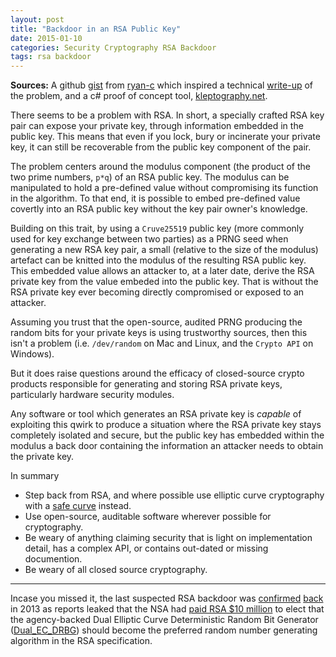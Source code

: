 ```yaml
---
layout: post
title: "Backdoor in an RSA Public Key"
date: 2015-01-10
categories: Security Cryptography RSA Backdoor
tags: rsa backdoor
---
```


**Sources:** A github [gist][gist] from [ryan-c][ryan-c] which inspired a technical [write-up][write-up] of the problem, and a c# proof of concept tool, [kleptography.net][kleptography.net].

There seems to be a problem with RSA. In short, a specially crafted RSA key pair can expose your private key, through information embedded in the public key. This means that even if you lock, bury or incinerate your private key, it can still be recoverable from the public key component of the pair.

The problem centers around the modulus component (the product of the two prime numbers, `p*q`) of an RSA public key. The modulus can be manipulated to hold a pre-defined value without compromising its function in the algorithm. To that end, it is possible to embed pre-defined value covertly into an RSA public key without the key pair owner's knowledge.

Building on this trait, by using a `Cruve25519` public key (more commonly used for key exchange between two parties) as a PRNG seed when generating a new RSA key pair, a small (relative to the size of the modulus) artefact can be knitted into the modulus of the resulting RSA public key. This embedded value allows an attacker to, at a later date, derive the RSA private key from the value embeded into the public key. That is without the RSA private key ever becoming directly compromised or exposed to an attacker.

Assuming you trust that the open-source, audited PRNG producing the random bits for your private keys is using trustworthy sources, then this isn't a problem (i.e. `/dev/random` on Mac and Linux, and the `Crypto API` on Windows).

But it does raise questions around the efficacy of closed-source crypto products responsible for generating and storing RSA private keys, particularly hardware security modules.

Any software or tool which generates an RSA private key is _capable_ of exploiting this qwirk to produce a situation where the RSA private key stays completely isolated and secure, but the public key has embedded within the modulus a back door containing the information an attacker needs to obtain the private key.

<!--excerpt-->

In summary

* Step back from RSA, and where possible use elliptic curve cryptography with a [safe curve][safecurves] instead.
* Use open-source, auditable software wherever possible for cryptography.
* Be weary of anything claiming security that is light on implementation detail, has a complex API, or contains out-dated or missing documention.
* Be weary of all closed source cryptography.

---

Incase you missed it, the last suspected RSA backdoor was [confirmed][schneier] [back][reddit] in 2013 as reports leaked that the NSA had [paid RSA $10 million][nsa_paid_rsa] to elect that the agency-backed Dual Elliptic Curve Deterministic Random Bit Generator ([Dual_EC_DRBG][Dual_EC_DRBG]) should become the preferred random number generating algorithm in the RSA specification.

[gist]: https://gist.github.com/ryancdotorg/9bd3873e488740f86ebb
[ryan-c]: https://github.com/ryancdotorg
[kleptography.net]: https://github.com/scratch-net/Kleptography.net
[write-up]: http://kukuruku.co/hub/infosec/backdoor-in-a-public-rsa-key
[schneier]: https://www.schneier.com/blog/archives/2013/09/the_nsa_is_brea.html
[reddit]: http://www.reddit.com/r/netsec/comments/1lu6o2/the_nsa_is_breaking_most_encryption_on_the/
[nsa_paid_rsa]: http://www.theregister.co.uk/2013/12/21/nsa_paid_rsa_10_million/
[Dual_EC_DRBG]: http://en.wikipedia.org/wiki/Dual_EC_DRBG
[safecurves]: http://safecurves.cr.yp.to